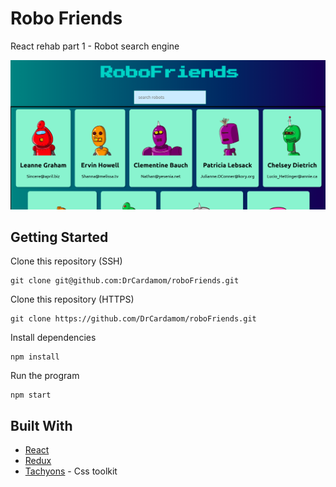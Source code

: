 # Robo Friends

React rehab part 1 - Robot search engine

![](images/readme.png)

## Getting Started

Clone this repository (SSH)
```
git clone git@github.com:DrCardamom/roboFriends.git
```

Clone this repository (HTTPS)
```
git clone https://github.com/DrCardamom/roboFriends.git
```

Install dependencies
```
npm install 
```

Run the program
```
npm start
```


## Built With

* [React](http://www.dropwizard.io/1.0.2/docs/) 
* [Redux](https://redux.js.org/) 
* [Tachyons](https://tachyons.io/) - Css toolkit
